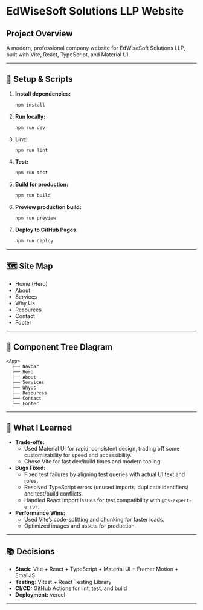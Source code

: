 # EdWiseSoft Solutions LLP Website

## Project Overview
A modern, professional company website for EdWiseSoft Solutions LLP, built with Vite, React, TypeScript, and Material UI. 

---

## 🚀 Setup & Scripts

1. **Install dependencies:**
   ```sh
   npm install
   ```
2. **Run locally:**
   ```sh
   npm run dev
   ```
3. **Lint:**
   ```sh
   npm run lint
   ```
4. **Test:**
   ```sh
   npm run test
   ```
5. **Build for production:**
   ```sh
   npm run build
   ```
6. **Preview production build:**
   ```sh
   npm run preview
   ```
7. **Deploy to GitHub Pages:**
   ```sh
   npm run deploy
   ```

---

## 🗺️ Site Map

- Home (Hero)
- About
- Services
- Why Us
- Resources
- Contact
- Footer

---

## 🌳 Component Tree Diagram

```
<App>
  ├── Navbar
  ├── Hero
  ├── About
  ├── Services
  ├── WhyUs
  ├── Resources
  ├── Contact
  └── Footer
```

---

## 📝 What I Learned

- **Trade-offs:**
  - Used Material UI for rapid, consistent design, trading off some customizability for speed and accessibility.
  - Chose Vite for fast dev/build times and modern tooling.
- **Bugs Fixed:**
  - Fixed test failures by aligning test queries with actual UI text and roles.
  - Resolved TypeScript errors (unused imports, duplicate identifiers) and test/build conflicts.
  - Handled React import issues for test compatibility with `@ts-expect-error`.
- **Performance Wins:**
  - Used Vite’s code-splitting and chunking for faster loads.
  - Optimized images and assets for production.

---

## 📚 Decisions
- **Stack:** Vite + React + TypeScript + Material UI + Framer Motion + EmailJS
- **Testing:** Vitest + React Testing Library
- **CI/CD:** GitHub Actions for lint, test, and build
- **Deployment:** vercel

---
